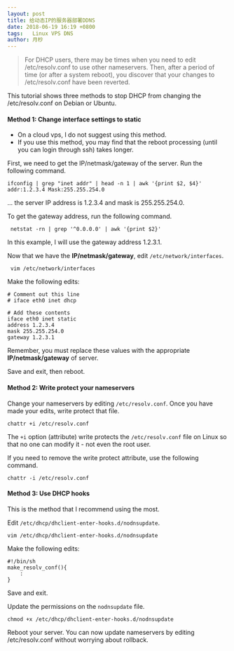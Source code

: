 ```yaml
---
layout: post
title: 给动态IP的服务器部署DDNS
date: 2018-06-19 16:19 +0800
tags:   Linux VPS DNS
author: 月杪
---
```


> For DHCP users, there may be times when you need to edit /etc/resolv.conf to use other nameservers. Then, after a period of time (or after a system reboot), you discover that your changes to /etc/resolv.conf have been reverted.

This tutorial shows three methods to stop DHCP from changing the /etc/resolv.conf on Debian or Ubuntu.

#### Method 1: Change interface settings to static
* On a cloud vps, I do not suggest using this method.
* If you use this method, you may find that the reboot processing (until you can login through ssh) takes longer.

First, we need to get the IP/netmask/gateway of the server. Run the following command.

```
ifconfig | grep "inet addr" | head -n 1 | awk '{print $2, $4}'
addr:1.2.3.4 Mask:255.255.254.0
```

... the server IP address is 1.2.3.4 and mask is 255.255.254.0.

To get the gateway address, run the following command.

```
 netstat -rn | grep '^0.0.0.0' | awk '{print $2}'
```

In this example, I will use the gateway address 1.2.3.1.

Now that we have the **IP/netmask/gateway**, edit `/etc/network/interfaces`.

```
 vim /etc/network/interfaces
```
Make the following edits:
```
# Comment out this line
# iface eth0 inet dhcp

# Add these contents
iface eth0 inet static
address 1.2.3.4
mask 255.255.254.0
gateway 1.2.3.1
```

Remember, you must replace these values with the appropriate **IP/netmask/gateway** of server.

Save and exit, then reboot.

#### Method 2: Write protect your nameservers
Change your nameservers by editing `/etc/resolv.conf`. Once you have made your edits, write protect that file.

```
chattr +i /etc/resolv.conf
```

The `+i` option (attribute) write protects the `/etc/resolv.conf` file on Linux so that no one can modify it - not even the root user.

If you need to remove the write protect attribute, use the following command.

```
chattr -i /etc/resolv.conf
```

#### Method 3: Use DHCP hooks
This is the method that I recommend using the most.

Edit `/etc/dhcp/dhclient-enter-hooks.d/nodnsupdate`.

```
vim /etc/dhcp/dhclient-enter-hooks.d/nodnsupdate
```

Make the following edits:

```
#!/bin/sh
make_resolv_conf(){
    :
}
```

Save and exit.

Update the permissions on the `nodnsupdate` file.

```
chmod +x /etc/dhcp/dhclient-enter-hooks.d/nodnsupdate
```

Reboot your server. You can now update nameservers by editing /etc/resolv.conf without worrying about rollback.

